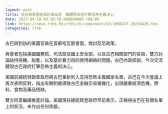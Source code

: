 ```yaml
---
layout: post
title: 古巴與美國官員討論反恐　稱體現古巴打擊恐怖主義決心
date: 2023-04-29 09:38:58.000000000 +08:00
link: https://news.rthk.hk/rthk/ch/component/k2/1698437-20230429.htm
categories: rthk
---
```


古巴與到訪的美國官員在首都哈瓦那會面，商討反恐政策。

與會者包括美國國務院、司法部及國土安全部，以及古巴相關部門的官員，雙方討論劫持飛機、船隻，以及基於暴力目的使用網絡的問題。古巴內政部說，今次交流體現古巴政府打擊恐怖主義的決心。

美國前總統特朗普政府將古巴重新列入支持恐怖主義國家名單，古巴在今次會議上再次表明反對，指出有關制裁導致古巴金融交易複雜化，出現嚴重經濟危機，燃料、食物及藥品短缺。

雙方同意繼續推進討論。美國現任總統拜登政府早前表示，正檢視古巴在有關名單上的狀況，未作出任何改變。
